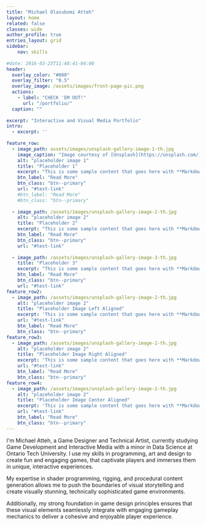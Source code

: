 ```yaml
---
title: "Michael Olasubomi Atteh"
layout: home
related: false
classes: wide
author_profile: true
entries_layout: grid
sidebar:
    nav: skills
      
#date: 2016-03-23T11:48:41-04:00
header:
  overlay_color: "#000"
  overlay_filter: "0.5"
  overlay_image: /assets/images/front-page-pic.png
  actions:
    - label: "CHECK 'EM OUT!"
      url: "/portfolio/"
  caption: ""
 
excerpt: "Interactive and Visual Media Portfolio"
intro:
  - excerpt: ''
    
feature_row:
  - image_path: assets/images/unsplash-gallery-image-1-th.jpg
    image_caption: "Image courtesy of [Unsplash](https://unsplash.com/)"
    alt: "placeholder image 1"
    title: "Placeholder 1"
    excerpt: "This is some sample content that goes here with **Markdown** formatting."
    btn_label: "Read More"
    btn_class: "btn--primary"
    url: "#test-link"
    #btn_label: "Read More"
    #btn_class: "btn--primary"
    
  - image_path: /assets/images/unsplash-gallery-image-2-th.jpg
    alt: "placeholder image 2"
    title: "Placeholder 2"
    excerpt: "This is some sample content that goes here with **Markdown** formatting."
    btn_label: "Read More"
    btn_class: "btn--primary"
    url: "#test-link"
    
  - image_path: /assets/images/unsplash-gallery-image-3-th.jpg
    title: "Placeholder 3"
    excerpt: "This is some sample content that goes here with **Markdown** formatting."
    btn_label: "Read More"
    btn_class: "btn--primary"
    url: "#test-link"
feature_row2:
  - image_path: /assets/images/unsplash-gallery-image-2-th.jpg
    alt: "placeholder image 2"
    title: "Placeholder Image Left Aligned"
    excerpt: 'This is some sample content that goes here with **Markdown** formatting. Left aligned with `type="left"`'
    url: "#test-link"
    btn_label: "Read More"
    btn_class: "btn--primary"
feature_row3:
  - image_path: /assets/images/unsplash-gallery-image-2-th.jpg
    alt: "placeholder image 2"
    title: "Placeholder Image Right Aligned"
    excerpt: 'This is some sample content that goes here with **Markdown** formatting. Right aligned with `type="right"`'
    url: "#test-link"
    btn_label: "Read More"
    btn_class: "btn--primary"
feature_row4:
  - image_path: /assets/images/unsplash-gallery-image-2-th.jpg
    alt: "placeholder image 2"
    title: "Placeholder Image Center Aligned"
    excerpt: 'This is some sample content that goes here with **Markdown** formatting. Centered with `type="center"`'
    url: "#test-link"
    btn_label: "Read More"
    btn_class: "btn--primary"
---
```



I'm Michael Atteh, a Game Designer and Technical Artist, currently studying Game Development and Interactive Media with a minor in Data Science at Ontario Tech University. I use my skills in programming, art and design to create fun and engaging games, that captivate players and immerses them in unique, interactive experiences.

My expertise in shader programming, rigging, and procedural content generation allows me to push the boundaries of visual storytelling and create visually stunning, technically sophisticated game environments.

Additionally, my strong foundation in game design principles ensures that these visual elements seamlessly integrate with engaging gameplay mechanics to deliver a cohesive and enjoyable player experience.

<!--{% include feature_row id="intro" type="center" %}-->



<!--{% include feature_row %}-->

<!--{% include feature_row id="feature_row2" type="left" %}-->

<!--{% include feature_row id="feature_row3" type="right" %}-->

<!--{% include feature_row id="feature_row4" type="center" %}-->